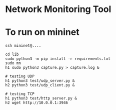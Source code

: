 # Network Monitoring Tool

# To run on mininet
```
ssh mininet@....

cd lib
sudo python3 -m pip install -r requirements.txt
sudo mn
h1 sudo python3 capture.py > capture.log &

# testing UDP
h1 python3 test/udp_server.py &
h2 python3 test/udp_client.py &

# testing TCP
h1 python3 test/http_server.py &
h2 wget http://10.0.0.1:3946
```
